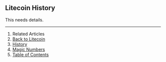 ## Litecoin History

This needs details.

---

1. Related Articles
2. [Back to Litecoin](../../litecoin/)
3. [History](../history/)
4. [Magic Numbers](../magic-numbers/)
5. [Table of Contents](../../../)
